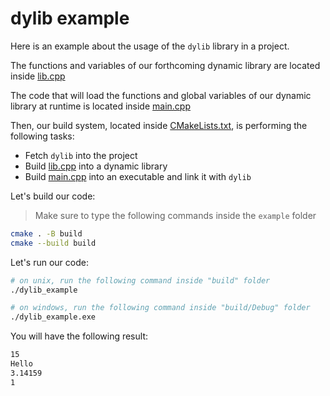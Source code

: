 # dylib example

Here is an example about the usage of the `dylib` library in a project.

The functions and variables of our forthcoming dynamic library are located inside [lib.cpp](lib.cpp)

The code that will load the functions and global variables of our dynamic library at runtime is located inside [main.cpp](main.cpp)

Then, our build system, located inside [CMakeLists.txt](CMakeLists.txt), is performing the following tasks:

- Fetch `dylib` into the project
- Build [lib.cpp](lib.cpp) into a dynamic library
- Build [main.cpp](main.cpp) into an executable and link it with `dylib`

Let's build our code:
> Make sure to type the following commands inside the `example` folder

```sh
cmake . -B build
cmake --build build
```

Let's run our code:

```sh
# on unix, run the following command inside "build" folder
./dylib_example

# on windows, run the following command inside "build/Debug" folder
./dylib_example.exe
```

You will have the following result:

```sh
15
Hello
3.14159
1
```
